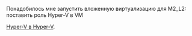 Понадобилось мне запустить вложенную виртуализацию для M2_L2: поставить роль Hyper-V в VM

[Hyper-V в Hyper-V](20740/nested_virtualisation.md).
